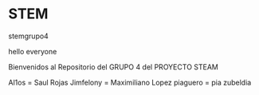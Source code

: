 # STEM
stemgrupo4


hello everyone

Bienvenidos al Repositorio del GRUPO 4 del PROYECTO STEAM 

Al1os = Saul Rojas
Jimfelony = Maximiliano Lopez
piaguero = pia zubeldia
